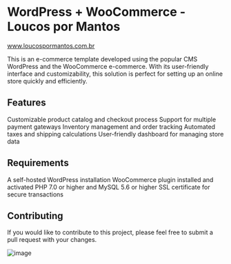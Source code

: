 # WordPress + WooCommerce - Loucos por Mantos
www.loucospormantos.com.br

This is an e-commerce template developed using the popular CMS WordPress and the WooCommerce e-commerce. With its user-friendly interface and customizability, this solution is perfect for setting up an online store quickly and efficiently.

## Features
Customizable product catalog and checkout process
Support for multiple payment gateways
Inventory management and order tracking
Automated taxes and shipping calculations
User-friendly dashboard for managing store data
## Requirements
A self-hosted WordPress installation
WooCommerce plugin installed and activated
PHP 7.0 or higher and MySQL 5.6 or higher
SSL certificate for secure transactions
## Contributing
If you would like to contribute to this project, please feel free to submit a pull request with your changes.





![image](https://user-images.githubusercontent.com/79058104/216165300-947d2174-acdf-44a4-9076-0bf7b87b3263.png)

